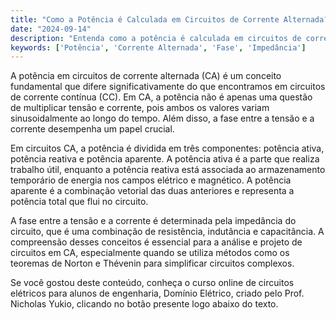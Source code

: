 ```yaml
---
title: "Como a Potência é Calculada em Circuitos de Corrente Alternada?"
date: "2024-09-14"
description: "Entenda como a potência é calculada em circuitos de corrente alternada e a importância dos conceitos de fase e impedância."
keywords: ['Potência', 'Corrente Alternada', 'Fase', 'Impedância']
---
```


A potência em circuitos de corrente alternada (CA) é um conceito fundamental que difere significativamente do que encontramos em circuitos de corrente contínua (CC). Em CA, a potência não é apenas uma questão de multiplicar tensão e corrente, pois ambos os valores variam sinusoidalmente ao longo do tempo. Além disso, a fase entre a tensão e a corrente desempenha um papel crucial.

Em circuitos CA, a potência é dividida em três componentes: potência ativa, potência reativa e potência aparente. A potência ativa é a parte que realiza trabalho útil, enquanto a potência reativa está associada ao armazenamento temporário de energia nos campos elétrico e magnético. A potência aparente é a combinação vetorial das duas anteriores e representa a potência total que flui no circuito.

A fase entre a tensão e a corrente é determinada pela impedância do circuito, que é uma combinação de resistência, indutância e capacitância. A compreensão desses conceitos é essencial para a análise e projeto de circuitos em CA, especialmente quando se utiliza métodos como os teoremas de Norton e Thévenin para simplificar circuitos complexos.

Se você gostou deste conteúdo, conheça o curso online de circuitos elétricos para alunos de engenharia, Domínio Elétrico, criado pelo Prof. Nicholas Yukio, clicando no botão presente logo abaixo do texto.